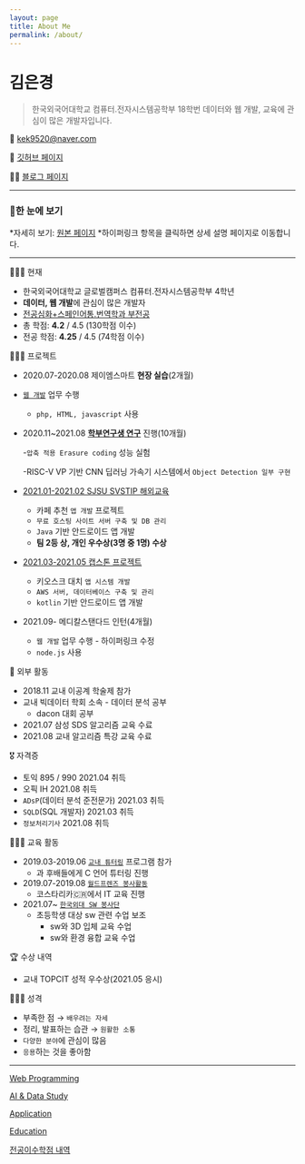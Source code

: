 ```yaml
---
layout: page
title: About Me
permalink: /about/
---
```

# 김은경

> 한국외국어대학교 컴퓨터.전자시스템공학부 18학번
데이터와 웹 개발, 교육에 관심이 많은 개발자입니다.

📧 kek9520@naver.com

🔗 [깃허브 페이지](https://github.com/Eunkyung99)

✍🏻 [블로그 페이지](https://eunkyung99.github.io/gang)

---

### 🔎한 눈에 보기

*자세히 보기: [원본 페이지](https://www.notion.so/836d2c54099f44838626f91f2a3409c1)
*하이퍼링크 항목을 클릭하면 상세 설명 페이지로 이동합니다.

---

👩🏻‍🎓 현재

- 한국외국어대학교 글로벌캠퍼스
컴퓨터.전자시스템공학부 4학년
- **데이터, 웹 개발**에 관심이 많은 개발자
- [전공심화+스페인어통.번역학과 부전공](https://www.notion.so/392aad475ecc40e5a0df827c9c58c5e1)
- 총 학점: **4.2** / 4.5 (130학점 이수)
- 전공 학점: **4.25** / 4.5 (74학점 이수)

👩🏻‍💼 프로젝트

- 2020.07-2020.08 제이엠스마트 **현장 실습**(2개월) 
- [`웹 개발`](https://www.notion.so/Web-Programming-945775a3d936463bb0fd962e6f2722cd) 업무 수행
    - `php, HTML, javascript` 사용
- 2020.11~2021.08 **[학부연구생 연구](https://www.notion.so/AI-Data-Study-c5d46d17e0f94f399690e4302aae18ca)** 진행(10개월)

    -`압축 적용 Erasure coding` 성능 실험 

    -RISC-V VP 기반 CNN 딥러닝 가속기 시스템에서 `Object Detection 일부 구현` 

- [2021.01-2021.02 SJSU SVSTIP 해외교육](https://www.notion.so/Application-d4fee7f33268402fa960cb4a40799ee6)
    - 카페 추천 `앱 개발` 프로젝트
    - `무료 호스팅 사이트 서버 구축 및 DB 관리`
    - `Java` 기반 안드로이드 앱 개발
    - **팀 2등 상, 개인 우수상(3명 중 1명) 수상**
- [2021.03-2021.05 캡스톤 프로젝트](https://www.notion.so/Application-d4fee7f33268402fa960cb4a40799ee6)
    - 키오스크 대치 `앱 시스템 개발`
    - `AWS 서버, 데이터베이스 구축 및 관리`
    - `kotlin` 기반 안드로이드 앱 개발
- 2021.09- 메디칼스탠다드 인턴(4개월)
    - `웹 개발` 업무 수행 - 하이퍼링크 수정
    - `node.js` 사용

🌟 외부 활동

- 2018.11 교내 이공계 학술제 참가
- 교내 빅데이터 학회 소속 - 데이터 분석 공부
    - dacon 대회 공부
- 2021.07 삼성 SDS 알고리즘 교육 수료
- 2021.08 교내 알고리즘 특강 교육 수료

🎖️ 자격증

- 토익 895 / 990 2021.04 취득
- 오픽 IH 2021.08 취득
- `ADsP`(데이터 분석 준전문가)  2021.03 취득
- `SQLD`(SQL 개발자) 2021.03 취득
- `정보처리기사` 2021.08 취득

👩🏻‍🏫 교육 활동 

- 2019.03-2019.06 [`교내 튜터링`](https://www.notion.so/Education-39d31b8fc48344aa8d33257e736e6672) 프로그램 참가
    - 과 후배들에게 C 언어 튜터링 진행
- 2019.07-2019.08 [`월드프렌즈 봉사활동`](https://www.notion.so/Education-39d31b8fc48344aa8d33257e736e6672)
    - 코스타리카🇨🇷에서 IT 교육 진행
- 2021.07~ [`한국외대 SW 봉사단`](https://www.notion.so/Education-39d31b8fc48344aa8d33257e736e6672)
    - 초등학생 대상 sw 관련 수업 보조
        - sw와 3D 입체 교육 수업
        - sw와 환경 융합 교육 수업

🏆 수상 내역

- 교내 TOPCIT 성적 우수상(2021.05 응시)

👩🏻‍🎨 성격

- 부족한 점 → `배우려는 자세`
- 정리, 발표하는 습관 → `원활한 소통`
- `다양한 분야`에 관심이 많음
- `응용`하는 것을 좋아함

---


[Web Programming](https://www.notion.so/Web-Programming-945775a3d936463bb0fd962e6f2722cd)

[AI & Data Study](https://www.notion.so/AI-Data-Study-c5d46d17e0f94f399690e4302aae18ca)

[Application](https://www.notion.so/Application-d4fee7f33268402fa960cb4a40799ee6)

[Education](https://www.notion.so/Education-39d31b8fc48344aa8d33257e736e6672)

[전공이수학점 내역](https://www.notion.so/392aad475ecc40e5a0df827c9c58c5e1)

